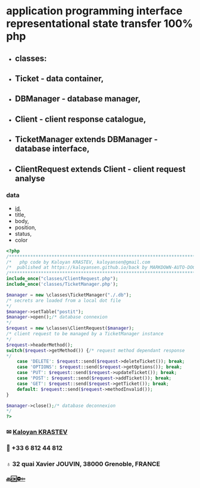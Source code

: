 # application programming interface representational state transfer 100% php
- ## classes: 
- ## Ticket - data container,
- ## DBManager - database manager,
- ## Client - client response catalogue,
- ## TicketManager extends DBManager - database interface,
- ## ClientRequest extends Client - client request analyse

### data
- <ins>id</ins>,
- title,
- body,
- position,
- status,
- color


<!-- MARKDOWN-AUTO-DOCS:START (CODE:src=./api.php) -->
<!-- The below code snippet is automatically added from ./api.php -->
```php
<?php
/***************************************************************************/
/*   php code by Kaloyan KRASTEV, kaloyansen@gmail.com                    */
/*  published at https://kaloyansen.github.io/back by MARKDOWN-AUTO-DOCS */
/************************************************************************/
include_once("classes/ClientRequest.php");
include_once('classes/TicketManager.php');

$manager = new \classes\TicketManager("./.db");
/* secrets are loaded from a local dot file
*/
$manager->setTable("postit");
$manager->open();/* database connexion
*/
$request = new \classes\ClientRequest($manager);
/* client request to be managed by a TicketManager instance
*/
$request->headerMethod();
switch($request->getMethod()) {/* request method dependant response
*/
	case 'DELETE': $request::send($request->deleteTicket()); break;
	case 'OPTIONS': $request::send($request->getOptions()); break;
	case 'PUT': $request::send($request->updateTicket()); break;
	case 'POST': $request::send($request->addTicket()); break;
    case 'GET': $request::send($request->getTicket()); break;
    default: $request::send($request->methodInvalid());
}

$manager->close();/* database deconnexion
*/
?>
```
<!-- MARKDOWN-AUTO-DOCS:END -->

### &#9993; [Kaloyan KRASTEV](mailto:kaloyansen@gmail.com)
### &#128241; +33 6 812 44 812
### &#9793; 32 quai Xavier JOUVIN, 38000 Grenoble, FRANCE

#### [&#128281;&#127383;&#9940;&#8678;](../.)


